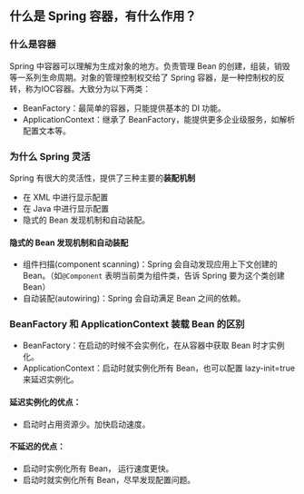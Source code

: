 ## 什么是 Spring 容器，有什么作用？
### 什么是容器
Spring 中容器可以理解为生成对象的地方。负责管理 Bean 的创建，组装，销毁等一系列生命周期。对象的管理控制权交给了 Spring 容器，是一种控制权的反转，称为IOC容器。大致分为以下两类：

- BeanFactory：最简单的容器，只能提供基本的 DI 功能。
- ApplicationContext：继承了 BeanFactory，能提供更多企业级服务，如解析配置文本等。

### 为什么 Spring 灵活
Spring 有很大的灵活性，提供了三种主要的**装配机制**

- 在 XML 中进行显示配置
- 在 Java 中进行显示配置
- 隐式的 Bean 发现机制和自动装配。

#### 隐式的 Bean 发现机制和自动装配

- 组件扫描(component scanning)：Spring 会自动发现应用上下文创建的 Bean。（如`@Component` 表明当前类为组件类，告诉 Spring 要为这个类创建 Bean）
- 自动装配(autowiring)：Spring 会自动满足 Bean 之间的依赖。

### BeanFactory 和 ApplicationContext 装载 Bean 的区别

- BeanFactory：在启动的时候不会实例化，在从容器中获取 Bean 时才实例化。
- ApplicationContext：启动时就实例化所有 Bean，也可以配置 lazy-init=true 来延迟实例化。

#### 延迟实例化的优点：

- 启动时占用资源少。加快启动速度。

#### 不延迟的优点：

- 启动时实例化所有 Bean， 运行速度更快。
- 启动时就实例化所有 Bean，尽早发现配置问题。